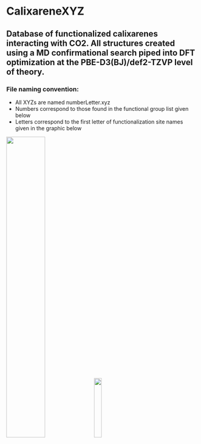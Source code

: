 # CalixareneXYZ

## Database of functionalized calixarenes interacting with CO2. All structures created using a MD confirmational search piped into DFT optimization at the PBE-D3(BJ)/def2-TZVP level of theory.

### File naming convention:
- All XYZs are named numberLetter.xyz
- Numbers correspond to those found in the functional group list given below
- Letters correspond to the first letter of functionalization site names given in the graphic below

<img src="https://user-images.githubusercontent.com/39427025/67980662-4eda4f00-fbf5-11e9-834b-93aaec2b076c.JPG" width="45%"></img> <img src="https://user-images.githubusercontent.com/39427025/67980541-0b7fe080-fbf5-11e9-9e46-b7d31b913c52.jpg" width="20%"></img>
